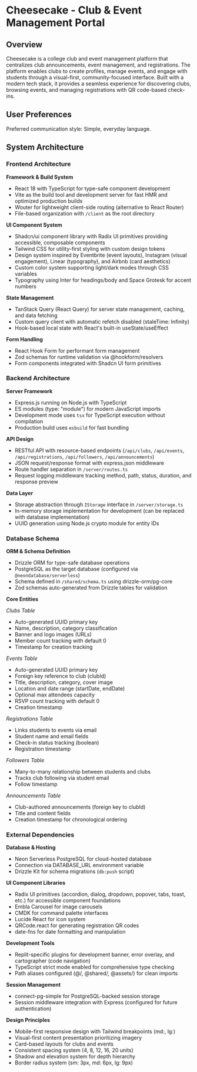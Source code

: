 # Cheesecake - Club & Event Management Portal

## Overview

Cheesecake is a college club and event management platform that centralizes club announcements, event management, and registrations. The platform enables clubs to create profiles, manage events, and engage with students through a visual-first, community-focused interface. Built with a modern tech stack, it provides a seamless experience for discovering clubs, browsing events, and managing registrations with QR code-based check-ins.

## User Preferences

Preferred communication style: Simple, everyday language.

## System Architecture

### Frontend Architecture

**Framework & Build System**
- React 18 with TypeScript for type-safe component development
- Vite as the build tool and development server for fast HMR and optimized production builds
- Wouter for lightweight client-side routing (alternative to React Router)
- File-based organization with `/client` as the root directory

**UI Component System**
- Shadcn/ui component library with Radix UI primitives providing accessible, composable components
- Tailwind CSS for utility-first styling with custom design tokens
- Design system inspired by Eventbrite (event layouts), Instagram (visual engagement), Linear (typography), and Airbnb (card aesthetics)
- Custom color system supporting light/dark modes through CSS variables
- Typography using Inter for headings/body and Space Grotesk for accent numbers

**State Management**
- TanStack Query (React Query) for server state management, caching, and data fetching
- Custom query client with automatic refetch disabled (staleTime: Infinity)
- Hook-based local state with React's built-in useState/useEffect

**Form Handling**
- React Hook Form for performant form management
- Zod schemas for runtime validation via @hookform/resolvers
- Form components integrated with Shadcn UI form primitives

### Backend Architecture

**Server Framework**
- Express.js running on Node.js with TypeScript
- ES modules (type: "module") for modern JavaScript imports
- Development mode uses `tsx` for TypeScript execution without compilation
- Production build uses `esbuild` for fast bundling

**API Design**
- RESTful API with resource-based endpoints (`/api/clubs`, `/api/events`, `/api/registrations`, `/api/followers`, `/api/announcements`)
- JSON request/response format with express.json middleware
- Route handler separation in `/server/routes.ts`
- Request logging middleware tracking method, path, status, duration, and response preview

**Data Layer**
- Storage abstraction through `IStorage` interface in `/server/storage.ts`
- In-memory storage implementation for development (can be replaced with database implementation)
- UUID generation using Node.js crypto module for entity IDs

### Database Schema

**ORM & Schema Definition**
- Drizzle ORM for type-safe database operations
- PostgreSQL as the target database (configured via `@neondatabase/serverless`)
- Schema defined in `/shared/schema.ts` using drizzle-orm/pg-core
- Zod schemas auto-generated from Drizzle tables for validation

**Core Entities**

*Clubs Table*
- Auto-generated UUID primary key
- Name, description, category classification
- Banner and logo images (URLs)
- Member count tracking with default 0
- Timestamp for creation tracking

*Events Table*
- Auto-generated UUID primary key
- Foreign key reference to club (clubId)
- Title, description, category, cover image
- Location and date range (startDate, endDate)
- Optional max attendees capacity
- RSVP count tracking with default 0
- Creation timestamp

*Registrations Table*
- Links students to events via email
- Student name and email fields
- Check-in status tracking (boolean)
- Registration timestamp

*Followers Table*
- Many-to-many relationship between students and clubs
- Tracks club following via student email
- Follow timestamp

*Announcements Table*
- Club-authored announcements (foreign key to clubId)
- Title and content fields
- Creation timestamp for chronological ordering

### External Dependencies

**Database & Hosting**
- Neon Serverless PostgreSQL for cloud-hosted database
- Connection via DATABASE_URL environment variable
- Drizzle Kit for schema migrations (`db:push` script)

**UI Component Libraries**
- Radix UI primitives (accordion, dialog, dropdown, popover, tabs, toast, etc.) for accessible component foundations
- Embla Carousel for image carousels
- CMDK for command palette interfaces
- Lucide React for icon system
- QRCode.react for generating registration QR codes
- date-fns for date formatting and manipulation

**Development Tools**
- Replit-specific plugins for development banner, error overlay, and cartographer (code navigation)
- TypeScript strict mode enabled for comprehensive type checking
- Path aliases configured (@/, @shared/, @assets/) for clean imports

**Session Management**
- connect-pg-simple for PostgreSQL-backed session storage
- Session middleware integration with Express (configured for future authentication)

**Design Principles**
- Mobile-first responsive design with Tailwind breakpoints (md:, lg:)
- Visual-first content presentation prioritizing imagery
- Card-based layouts for clubs and events
- Consistent spacing system (4, 8, 12, 16, 20 units)
- Shadow and elevation system for depth hierarchy
- Border radius system (sm: 3px, md: 6px, lg: 9px)